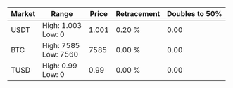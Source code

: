 | Market | Range | Price| Retracement | Doubles to 50% |
| --- | --- | --- | --- | --- |
| USDT | High: 1.003<br />Low: 0 | 1.001 | 0.20 % | 0.00 |
| BTC | High: 7585<br />Low: 7560 | 7585 | 0.00 % | 0.00 |
| TUSD | High: 0.99<br />Low: 0 | 0.99 | 0.00 % | 0.00 |
